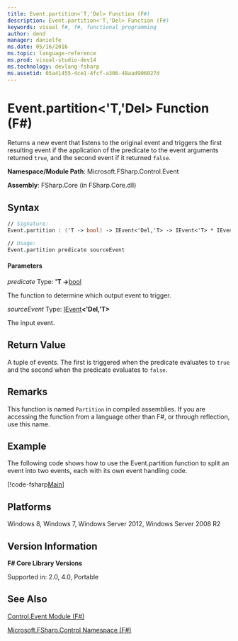 ```yaml
---
title: Event.partition<'T,'Del> Function (F#)
description: Event.partition<'T,'Del> Function (F#)
keywords: visual f#, f#, functional programming
author: dend
manager: danielfe
ms.date: 05/16/2016
ms.topic: language-reference
ms.prod: visual-studio-dev14
ms.technology: devlang-fsharp
ms.assetid: 05a41455-4ce1-4fcf-a306-48aad906027d 
---
```


# Event.partition<'T,'Del> Function (F#)

Returns a new event that listens to the original event and triggers the first resulting event if the application of the predicate to the event arguments returned `true`, and the second event if it returned `false`.

**Namespace/Module Path**: Microsoft.FSharp.Control.Event

**Assembly**: FSharp.Core (in FSharp.Core.dll)


## Syntax

```fsharp
// Signature:
Event.partition : ('T -> bool) -> IEvent<'Del,'T> -> IEvent<'T> * IEvent<'T> (requires delegate)

// Usage:
Event.partition predicate sourceEvent
```

#### Parameters
*predicate*
Type: **'T -&gt;**[bool](https://msdn.microsoft.com/library/89c0cf9c-49ce-4207-a3be-555851a67dd5)


The function to determine which output event to trigger.


*sourceEvent*
Type: [IEvent](https://msdn.microsoft.com/library/8dbca0df-f8a1-40bd-8d50-aa26f6a8b862)**&lt;'Del,'T&gt;**


The input event.

## Return Value

A tuple of events. The first is triggered when the predicate evaluates to `true` and the second when the predicate evaluates to `false`.

## Remarks
This function is named `Partition` in compiled assemblies. If you are accessing the function from a language other than F#, or through reflection, use this name.

## Example
The following code shows how to use the Event.partition function to split an event into two events, each with its own event handling code.

[!code-fsharp[Main](~/samples/snippets/fsharp/events/snippet7.fs)]

## Platforms
Windows 8, Windows 7, Windows Server 2012, Windows Server 2008 R2

## Version Information
**F# Core Library Versions**

Supported in: 2.0, 4.0, Portable

## See Also
[Control.Event Module &#40;F&#35;&#41;](Control.Event-Module-%5BFSharp%5D.md)

[Microsoft.FSharp.Control Namespace &#40;F&#35;&#41;](Microsoft.FSharp.Control-Namespace-%5BFSharp%5D.md)